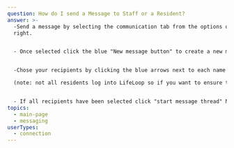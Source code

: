 ```yaml
---
question: How do I send a Message to Staff or a Resident?
answer: >-
  -Send a message by selecting the communication tab from the options on the
  right. 


  - Once selected click the blue "New message button" to create a new message thread. 


  -Chose your recipients by clicking the blue arrows next to each name 

  (note: not all residents log into LifeLoop so if you want to ensure that your message is seen, include a staff member) 


  - If all recipients have been selected click "start message thread" Now at the bottom of your screen you can type your message in the text box and send by clicking the green "send" button.
topics:
  - main-page
  - messaging
userTypes:
  - connection
---
```

